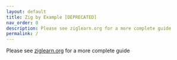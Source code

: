 ```yaml
---
layout: default
title: Zig by Example [DEPRECATED]
nav_order: 0
description: Please see ziglearn.org for a more complete guide
permalink: /
---
```


Please see [ziglearn.org](https://ziglearn.org) for a more complete guide